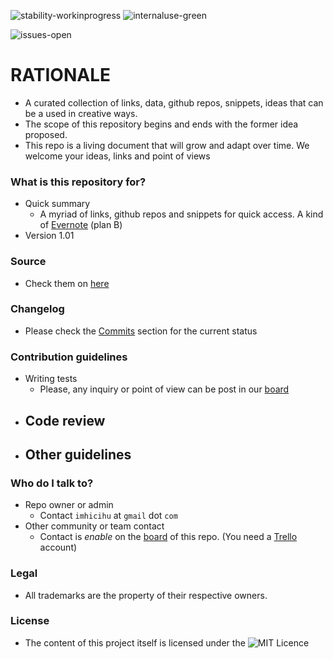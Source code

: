 ![stability-workinprogress](https://img.shields.io/badge/stability-work_in_progress-lightgrey.svg)
![internaluse-green](https://img.shields.io/badge/Internal%20use%3A-stable-green.svg)

![issues-open](https://img.shields.io/badge/issues-open-green.svg)

# RATIONALE #

* A curated collection of links, data, github repos, snippets, ideas that can be a used in creative ways. 
* The scope of this repository begins and ends with the former idea proposed.
* This repo is a living document that will grow and adapt over time. We welcome your ideas, links and point of views

### What is this repository for? ###

* Quick summary
    - A myriad of links, github repos and snippets for quick access. A kind of [Evernote](https://evernote.com/) (plan B)
* Version 1.01

### Source ###

* Check them on [here](https://bitbucket.org/imhicihu/experimental-inner-projects/src)

### Changelog ###

* Please check the [Commits](https://bitbucket.org/imhicihu/experimental-inner-projects/commits/) section for the current status

### Contribution guidelines ###

* Writing tests
    - Please, any inquiry or point of view can be post in our [board](https://bitbucket.org/imhicihu/experimental-inner-projects/addon/trello/trello-board)
* Code review
    - 
* Other guidelines
    - 

### Who do I talk to? ###

* Repo owner or admin
    - Contact `imhicihu` at `gmail` dot `com`
* Other community or team contact
    - Contact is _enable_ on the [board](https://bitbucket.org/imhicihu/experimental-inner-projects/addon/trello/trello-board) of this repo. (You need a [Trello](https://trello.com/) account)


### Legal ###

* All trademarks are the property of their respective owners.

### License ###

* The content of this project itself is licensed under the ![MIT Licence](https://img.shields.io/badge/Llicence-MIT-brightgreen.svg)
